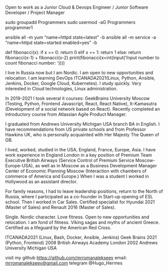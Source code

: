 Open to work as a Junior Cloud & Devops Engineer / Junior Software Developer / Project Manager

sudo groupadd Programmers
sudo usermod -aG Programmers programmer1

ansible all -m yum “name=httpd state=latest” -b
ansible all -m service -a “name=httpd state=started enabled=yes” -b

def fibonacci(x):
    if x == 0:
        return 0
    elif x == 1:
        return 1
    else:
        return fibonacci(x-1) + fibonacci(x-2)
print(fibonacci(x=int(input('Input number to count fibonacci number: '))))

I live in Russia now but I am Nordic. I am open to new opportunities and relocation. I am learning DevOps ITCANADA2021(Linux, Python, Ansible, Jenkins, Docker, Google Cloud, Kubernetes). I study quickly. Very interested in Cloud technologies, Linux administration.

In 2019-2021 I took several it courses: GeekBrains University Moscow (Testing, Python, Frontend Javascript, React, React Native), It-Kamasutra (Development of a social network based on React). Recently completed an introductory course from Atlassian Agile Product Manager. 

I graduated from Andrews University Michigan USA branch
BA in English. I have recommendations from US private schools and from Professor Hawkins UK, who is personally acquainted with Her Majesty The Queen of GB.

I lived, worked, studied in the USA, England, France, Europe, Asia. I have work experience in England London in a key position of Premium Team Executive British Airways (Service Control of Premium Service Moscow-Europe-USA), as well as in Moscow as a Business Development Manager Center of Economic Planning Moscow (Interaction with chambers of commerce of America and Europe.) When I was a student I worked in Hollywood as an assistant director.

For family reasons, I had to leave leadership positions, return to the North of Russia, where I participated as a co-founder in Start-up opening of ESL school. Then I worked in Car Sales. Certified specialist for Hyundai 2021 (Master of Sales) and Renault 2016 (Master of Sales).

Single. Nordic character. Love fitness. Open to new opportunities and relocation. I am fond of fitness. Viking sagas and myths of ancient Greece. Certified as a lifeguard by the American Red Cross.


ITCANADA2021 (Linux, Bash, Docker, Ansible, Jenkins) 
Geek Brains 2021 (Python, Frontend)
2008 British Airways Academy London
2002 Andrews University Michigan USA

visit my github https://github.com/mrromanalekseev 
email: mrromanalekseev@gmail.com
telegram @Hugo_Hermes
